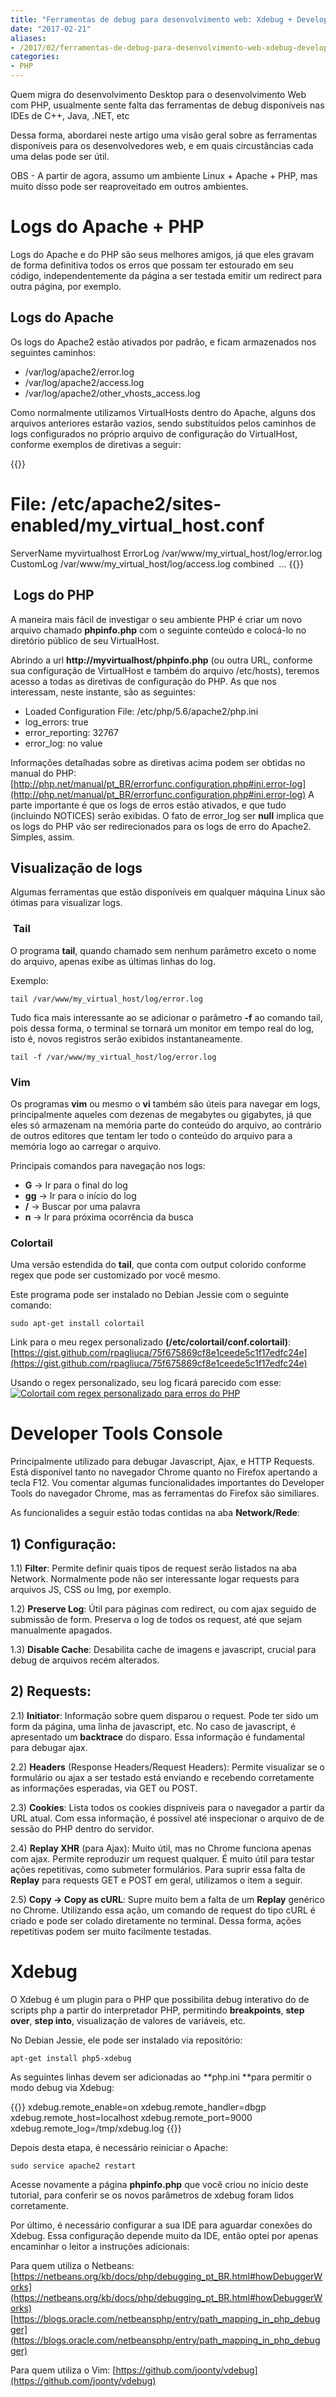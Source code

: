 ```yaml
---
title: "Ferramentas de debug para desenvolvimento web: Xdebug + Developer Tools Console + Curl + Logs"
date: "2017-02-21"
aliases:
- /2017/02/ferramentas-de-debug-para-desenvolvimento-web-xdebug-developer-tools-console-curl-logs/
categories:
- PHP
---
```


Quem migra do desenvolvimento Desktop para o desenvolvimento Web com PHP, usualmente sente falta das ferramentas de debug disponíveis nas IDEs de C++, Java, .NET, etc

Dessa forma, abordarei neste artigo uma visão geral sobre as ferramentas disponíveis para os desenvolvedores web, e em quais circustâncias cada uma delas pode ser útil.

OBS - A partir de agora, assumo um ambiente Linux + Apache + PHP, mas muito disso pode ser reaproveitado em outros ambientes.

# Logs do Apache + PHP

Logs do Apache e do PHP são seus melhores amigos, já que eles gravam de forma definitiva todos os erros que possam ter estourado em seu código, independentemente da página a ser testada emitir um redirect para outra página, por exemplo.

## Logs do Apache

Os logs do Apache2 estão ativados por padrão, e ficam armazenados nos seguintes caminhos:

* /var/log/apache2/error.log
* /var/log/apache2/access.log
* /var/log/apache2/other_vhosts_access.log

Como normalmente utilizamos VirtualHosts dentro do Apache, alguns dos arquivos anteriores estarão vazios, sendo substituídos pelos caminhos de logs configurados no próprio arquivo de configuração do VirtualHost, conforme exemplos de diretivas a seguir:

{{<highlight apache>}}
# File: /etc/apache2/sites-enabled/my_virtual_host.conf
ServerName myvirtualhost
ErrorLog /var/www/my_virtual_host/log/error.log
CustomLog /var/www/my_virtual_host/log/access.log combined
 ...
{{</highlight>}}

##  Logs do PHP

A maneira mais fácil de investigar o seu ambiente PHP é criar um novo arquivo chamado **phpinfo.php** com o seguinte conteúdo e colocá-lo no diretório público de seu VirtualHost.

Abrindo a url **http://myvirtualhost/phpinfo.php** (ou outra URL, conforme sua configuração de VirtualHost e também do arquivo /etc/hosts), teremos acesso a todas as diretivas de configuração do PHP. As que nos interessam, neste instante, são as seguintes:

* Loaded Configuration File: /etc/php/5.6/apache2/php.ini
* log_errors: true
* error_reporting: 32767
* error_log: no value

Informações detalhadas sobre as diretivas acima podem ser obtidas no manual do PHP: [http://php.net/manual/pt_BR/errorfunc.configuration.php#ini.error-log](http://php.net/manual/pt_BR/errorfunc.configuration.php#ini.error-log) A parte importante é que os logs de erros estão ativados, e que tudo (incluindo NOTICES) serão exibidas. O fato de error_log ser **null** implica que os logs do PHP vão ser redirecionados para os logs de erro do Apache2. Simples, assim.

## Visualização de logs

Algumas ferramentas que estão disponíveis em qualquer máquina Linux são ótimas para visualizar logs.

###  Tail

O programa **tail**, quando chamado sem nenhum parâmetro exceto o nome do arquivo, apenas exibe as últimas linhas do log.

Exemplo:

`tail /var/www/my_virtual_host/log/error.log`

Tudo fica mais interessante ao se adicionar o parâmetro **-f** ao comando tail, pois dessa forma, o terminal se tornará um monitor em tempo real do log, isto é, novos registros serão exibidos instantaneamente.

`tail -f /var/www/my_virtual_host/log/error.log`

### Vim

Os programas **vim** ou mesmo o **vi** também são úteis para navegar em logs, principalmente aqueles com dezenas de megabytes ou gigabytes, já que eles só armazenam na memória parte do conteúdo do arquivo, ao contrário de outros editores que tentam ler todo o conteúdo do arquivo para a memória logo ao carregar o arquivo.

Principais comandos para navegação nos logs:

* **G** -> Ir para o final do log
* **gg** -> Ir para o início do log
* **/** -> Buscar por uma palavra
* **n** -> Ir para próxima ocorrência da busca

### Colortail

Uma versão estendida do **tail**, que conta com output colorido conforme regex que pode ser customizado por você mesmo.

Este programa pode ser instalado no Debian Jessie com o seguinte comando:

`sudo apt-get install colortail`

Link para o meu regex personalizado **(/etc/colortail/conf.colortail)**: [https://gist.github.com/rpagliuca/75f675869cf8e1ceede5c1f17edfc24e](https://gist.github.com/rpagliuca/75f675869cf8e1ceede5c1f17edfc24e)

Usando o regex personalizado, seu log ficará parecido com esse: [![](/images/Screenshot-from-2017-02-24-081510.png "Colortail com regex personalizado para erros do PHP")](/images/Screenshot-from-2017-02-24-081510.png)

# Developer Tools Console

Principalmente utilizado para debugar Javascript, Ajax, e HTTP Requests. Está disponível tanto no navegador Chrome quanto no Firefox apertando a tecla F12. Vou comentar algumas funcionalidades importantes do Developer Tools do navegador Chrome, mas as ferramentas do Firefox são similiares.

As funcionalides a seguir estão todas contidas na aba **Network/Rede**:

## 1) Configuração:

1.1) **Filter**: Permite definir quais tipos de request serão listados na aba Network. Normalmente pode não ser interessante logar requests para arquivos JS, CSS ou Img, por exemplo.

1.2) **Preserve Log**: Útil para páginas com redirect, ou com ajax seguido de submissão de form. Preserva o log de todos os request, até que sejam manualmente apagados.

1.3) **Disable Cache**: Desabilita cache de imagens e javascript, crucial para debug de arquivos recém alterados.

## 2) Requests:

2.1) **Initiator**: Informação sobre quem disparou o request. Pode ter sido um form da página, uma linha de javascript, etc. No caso de javascript, é apresentado um **backtrace** do disparo. Essa informação é fundamental para debugar ajax.

2.2) **Headers** (Response Headers/Request Headers): Permite visualizar se o formulário ou ajax a ser testado está enviando e recebendo corretamente as informações esperadas, via GET ou POST.

2.3) **Cookies**: Lista todos os cookies dispníveis para o navegador a partir da URL atual. Com essa informação, é possível até inspecionar o arquivo de de sessão do PHP dentro do servidor.

2.4) **Replay XHR** (para Ajax): Muito útil, mas no Chrome funciona apenas com ajax. Permite reproduzir um request qualquer. É muito útil para testar ações repetitivas, como submeter formulários. Para suprir essa falta de **Replay** para requests GET e POST em geral, utilizamos o item a seguir.

2.5) **Copy -> Copy as cURL**: Supre muito bem a falta de um **Replay** genérico no Chrome. Utilizando essa ação, um comando de request do tipo cURL é criado e pode ser colado diretamente no terminal. Dessa forma, ações repetitivas podem ser muito facilmente testadas.

# Xdebug

O Xdebug é um plugin para o PHP que possibilita debug interativo do de scripts php a partir do interpretador PHP, permitindo **breakpoints**, **step over**, **step into**, visualização de valores de variáveis, etc.

No Debian Jessie, ele pode ser instalado via repositório:

`apt-get install php5-xdebug`

As seguintes linhas devem ser adicionadas ao **php.ini **para permitir o modo debug via Xdebug:

{{<highlight ini>}}
xdebug.remote_enable=on
xdebug.remote_handler=dbgp
xdebug.remote_host=localhost
xdebug.remote_port=9000
xdebug.remote_log=/tmp/xdebug.log
{{</highlight>}}

Depois desta etapa, é necessário reiniciar o Apache:

`sudo service apache2 restart`

Acesse novamente a página **phpinfo.php** que você criou no início deste tutorial, para conferir se os novos parâmetros de xdebug foram lidos corretamente.

Por último, é necessário configurar a sua IDE para aguardar conexões do Xdebug. Essa configuração depende muito da IDE, então optei por apenas encaminhar o leitor a instruções adicionais:

Para quem utiliza o Netbeans: [https://netbeans.org/kb/docs/php/debugging_pt_BR.html#howDebuggerWorks](https://netbeans.org/kb/docs/php/debugging_pt_BR.html#howDebuggerWorks) [https://blogs.oracle.com/netbeansphp/entry/path_mapping_in_php_debugger](https://blogs.oracle.com/netbeansphp/entry/path_mapping_in_php_debugger)

Para quem utiliza o Vim: [https://github.com/joonty/vdebug](https://github.com/joonty/vdebug)
